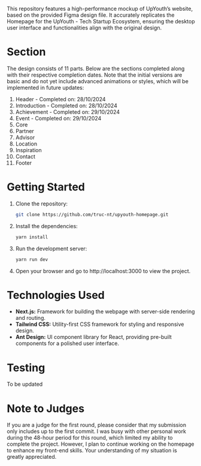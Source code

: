 This repository features a high-performance mockup of UpYouth’s website, based on the provided Figma design file. It accurately replicates the Homepage for the UpYouth - Tech Startup Ecosystem, ensuring the desktop user interface and functionalities align with the original design.

# Section
The design consists of 11 parts. Below are the sections completed along with their respective completion dates. Note that the initial versions are basic and do not yet include advanced animations or styles, which will be implemented in future updates:

1. Header - Completed on: 28/10/2024 
2. Introduction - Completed on: 28/10/2024 
3. Achievement - Completed on: 29/10/2024
4. Event - Completed on: 29/10/2024 
5. Core
6. Partner
7. Advisor
8. Location
9. Inspiration
10. Contact
11. Footer

# Getting Started

1. Clone the repository:
   ```bash
   git clone https://github.com/truc-nt/upyouth-homepage.git
2. Install the dependencies:
    ```bash
    yarn install
3. Run the development server:
    ```bash
    yarn run dev
4. Open your browser and go to http://localhost:3000 to view the project.

# Technologies Used

- **Next.js:** Framework for building the webpage with server-side rendering and routing.
- **Tailwind CSS:** Utility-first CSS framework for styling and responsive design.
- **Ant Design:** UI component library for React, providing pre-built components for a polished user interface.

# Testing

To be updated

# Note to Judges

If you are a judge for the first round, please consider that my submission only includes up to the first commit. I was busy with other personal work during the 48-hour period for this round, which limited my ability to complete the project. However, I plan to continue working on the homepage to enhance my front-end skills. Your understanding of my situation is greatly appreciated.